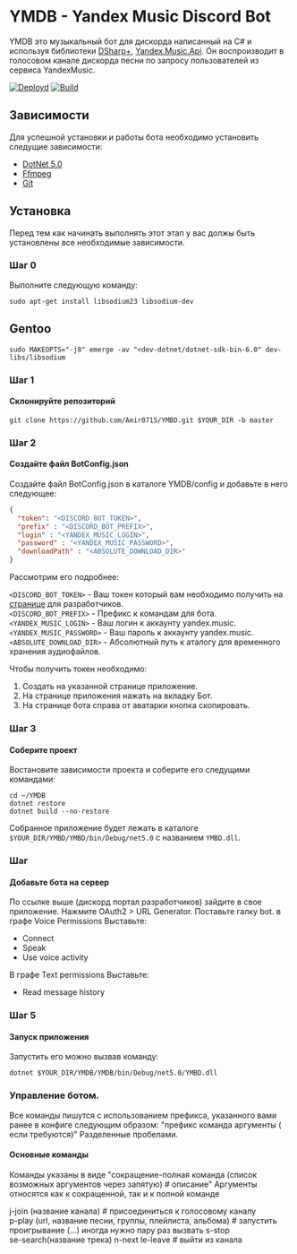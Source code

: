 # YMDB - Yandex Music Discord Bot
YMDB это музыкальный бот для дискорда написанный на C# и используя библиотеки [DSharp+](https://github.com/DSharpPlus/DSharpPlus), [Yandex.Music.Api](https://github.com/K1llMan/Yandex.Music.Api). Он воспроизводит в голосовом канале дискорда песни по запросу пользователей из сервиса YandexMusic.

[![Deployd](https://github.com/Amir0715/YMDB/actions/workflows/ci-cd.yml/badge.svg?branch=master)](https://github.com/Amir0715/YMDB/actions/workflows/ci-cd.yml)
[![Build](https://github.com/Amir0715/YMDB/actions/workflows/build.yml/badge.svg?branch=master)](https://github.com/Amir0715/YMDB/actions/workflows/build.yml)

## Зависимости

Для успешной установки и работы бота необходимо установить следущие зависимости:

- [DotNet 5.0](https://dotnet.microsoft.com/download/dotnet/5.0)
- [Ffmpeg](https://ffmpeg.org/download.html)
- [Git](https://git-scm.com/downloads)



## Установка

Перед тем как начинать выполнять этот этап у вас должы быть установлены все необходимые зависимости.

### Шаг 0
Выполните следующую команду:

```terminal
sudo apt-get install libsodium23 libsodium-dev
```

## Gentoo
```terminal
sudo MAKEOPTS="-j8" emerge -av "<dev-dotnet/dotnet-sdk-bin-6.0" dev-libs/libsodium
```

### Шаг 1
#### Склонируйте репозиторий

```terminal
git clone https://github.com/Amir0715/YMBD.git $YOUR_DIR -b master
```

### Шаг 2
#### Создайте файл BotConfig.json
Создайте файл BotConfig.json в каталоге YMDB/config и добавьте в него следующее:

```json
{
  "token": "<DISCORD_BOT_TOKEN>",
  "prefix" : "<DISCORD_BOT_PREFIX>",
  "login" : "<YANDEX_MUSIC_LOGIN>",
  "password" : "<YANDEX_MUSIC_PASSWORD>",
  "downloadPath" : "<ABSOLUTE_DOWNLOAD_DIR>"
}
```
Рассмотрим его подробнее:<br>

`<DISCORD_BOT_TOKEN>` - Ваш токен который вам необходимо получить на [странице](https://discord.com/developers/applications) для разработчиков.</br>
`<DISCORD_BOT_PREFIX>` - Префикс к командам для бота.</br>
`<YANDEX_MUSIC_LOGIN>` - Ваш логин к аккаунту yandex.music.</br>
`<YANDEX_MUSIC_PASSWORD>` - Ваш пароль к аккаунту yandex.music.</br>
`<ABSOLUTE_DOWNLOAD_DIR>` - Абсолютный путь к аталогу для временного хранения аудиофайлов.</br>

Чтобы получить токен необходимо:
  1. Создать на указанной странице приложение.
  2. На странице приложения нажать на вкладку Бот.
  3. На странице бота справа от аватарки кнопка скопировать.

### Шаг 3

#### Соберите проект
Востановите зависимости проекта и соберите его следущими командами:
```terminal
cd ~/YMDB
dotnet restore
dotnet build --no-restore
```
Собранное приложение будет лежать в каталоге `$YOUR_DIR/YMBD/YMBD/bin/Debug/net5.0` с названием `YMBD.dll`.

### Шаг 

#### Добавьте бота на сервер

По ссылке выше (дискорд портал разработчиков) зайдите в свое приложение.
Нажмите OAuth2 > URL Generator.
Поставьте галку bot.
в графе Voice Permissions
Выставьте:
 * Connect
 * Speak
 * Use voice activity

В графе Text permissions
Выставьте:
 * Read message history

### Шаг 5
#### Запуск приложения
Запустить его можно вызвав команду:
```terminal
dotnet $YOUR_DIR/YMDB/YMDB/bin/Debug/net5.0/YMBD.dll
```

### Управление ботом.
Все команды пишутся с использованием префикса, указанного вами ранее в конфиге следующим образом:
"префикс команда аргументы ( если требуются)"
Разделенные пробелами.

#### Основные команды
Команды указаны в виде 
"сокращение-полная команда (список возможных аргументов через запятую) # описание"
Аргументы относятся как к сокращенной, так и к полной команде

j-join (название канала) # присоединиться к голосовому каналу  
p-play (url, название песни, группы, плейлиста, альбома) \# запустить проигрывание (...) иногда нужно пару раз вызвать
s-stop   
se-search(название трека)
n-next
le-leave \# выйти из канала
